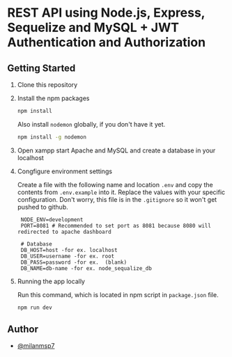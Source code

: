 # REST API using Node.js, Express, Sequelize and MySQL + JWT Authentication and Authorization

## Getting Started

1. Clone this repository


2. Install the npm packages

   ```bash
   npm install
   ```

   Also install `nodemon` globally, if you don't have it yet.

   ```bash
   npm install -g nodemon
   ```

3. Open xampp start Apache and MySQL and create a database in your localhost

4. Congfigure environment settings

   Create a file with the following name and location `.env` and copy the contents from `.env.example` into it. Replace the values with your specific configuration. Don't worry, this file is in the `.gitignore` so it won't get pushed to github.

   ```javasscript
    NODE_ENV=development
    PORT=8081 # Recommended to set port as 8081 because 8080 will redirected to apache dashboard

    # Database
    DB_HOST=host -for ex. localhost
    DB_USER=username -for ex. root
    DB_PASS=password -for ex.  (blank)
    DB_NAME=db-name -for ex. node_sequalize_db
   ```

5. Running the app locally

   Run this command, which is located in npm script in `package.json` file.

   ```bash
   npm run dev


   ```

## Author
   - [@milanmsp7](https://www.github.com/milanmsp7)